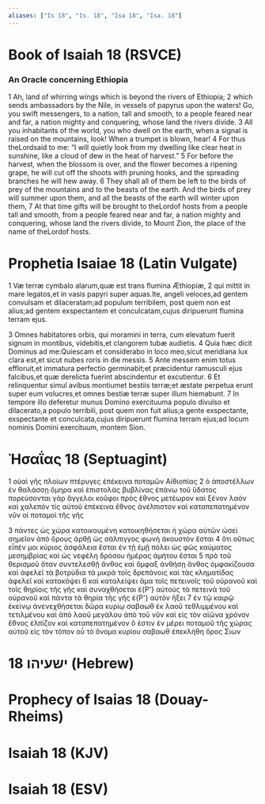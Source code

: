 ```yaml
---
aliases: ["Is 18", "Is. 18", "Isa 18", "Isa. 18"]
---
```



# Book of Isaiah 18 (RSVCE)

### An Oracle concerning Ethiopia
1 Ah, land of whirring wings which is beyond the rivers of Ethiopia;
2 which sends ambassadors by the Nile, in vessels of papyrus upon the waters! Go, you swift messengers, to a nation, tall and smooth, to a people feared near and far, a nation mighty and conquering, whose land the rivers divide.
3 All you inhabitants of the world, you who dwell on the earth, when a signal is raised on the mountains, look! When a trumpet is blown, hear!
4 For thus theLordsaid to me: “I will quietly look from my dwelling like clear heat in sunshine, like a cloud of dew in the heat of harvest.”
5 For before the harvest, when the blossom is over, and the flower becomes a ripening grape, he will cut off the shoots with pruning hooks, and the spreading branches he will hew away.
6 They shall all of them be left to the birds of prey of the mountains and to the beasts of the earth. And the birds of prey will summer upon them, and all the beasts of the earth will winter upon them,
7 At that time gifts will be brought to theLordof hosts from a people tall and smooth, from a people feared near and far, a nation mighty and conquering, whose land the rivers divide, to Mount Zion, the place of the name of theLordof hosts.


# Prophetia Isaiae 18 (Latin Vulgate)

1 Væ terræ cymbalo alarum,quæ est trans flumina Æthiopiæ,
2 qui mittit in mare legatos,et in vasis papyri super aquas.Ite, angeli veloces,ad gentem convulsam et dilaceratam;ad populum terribilem, post quem non est alius;ad gentem exspectantem et conculcatam,cujus diripuerunt flumina terram ejus.

3 Omnes habitatores orbis, qui moramini in terra, cum elevatum fuerit signum in montibus, videbitis,et clangorem tubæ audietis.
4 Quia hæc dicit Dominus ad me:Quiescam et considerabo in loco meo,sicut meridiana lux clara est,et sicut nubes roris in die messis.
5 Ante messem enim totus effloruit,et immatura perfectio germinabit;et præcidentur ramusculi ejus falcibus,et quæ derelicta fuerint abscindentur et excutientur.
6 Et relinquentur simul avibus montiumet bestiis terræ;et æstate perpetua erunt super eum volucres,et omnes bestiæ terræ super illum hiemabunt.
7 In tempore illo deferetur munus Domino exercituuma populo divulso et dilacerato,a populo terribili, post quem non fuit alius;a gente exspectante, exspectante et conculcata,cujus diripuerunt flumina terram ejus;ad locum nominis Domini exercituum, montem Sion.


# Ἠσαΐας 18 (Septuagint)

1 οὐαὶ γῆς πλοίων πτέρυγες ἐπέκεινα ποταμῶν Αἰθιοπίας
2 ὁ ἀποστέλλων ἐν θαλάσσῃ ὅμηρα καὶ ἐπιστολὰς βυβλίνας ἐπάνω τοῦ ὕδατος πορεύσονται γὰρ ἄγγελοι κοῦφοι πρὸς ἔθνος μετέωρον καὶ ξένον λαὸν καὶ χαλεπόν τίς αὐτοῦ ἐπέκεινα ἔθνος ἀνέλπιστον καὶ καταπεπατημένον νῦν οἱ ποταμοὶ τῆς γῆς

3 πάντες ὡς χώρα κατοικουμένη κατοικηθήσεται ἡ χώρα αὐτῶν ὡσεὶ σημεῖον ἀπὸ ὄρους ἀρθῇ ὡς σάλπιγγος φωνὴ ἀκουστὸν ἔσται
4 ὅτι οὕτως εἶπέν μοι κύριος ἀσφάλεια ἔσται ἐν τῇ ἐμῇ πόλει ὡς φῶς καύματος μεσημβρίας καὶ ὡς νεφέλη δρόσου ἡμέρας ἀμήτου ἔσται
5 πρὸ τοῦ θερισμοῦ ὅταν συντελεσθῇ ἄνθος καὶ ὄμφαξ ἀνθήσῃ ἄνθος ὀμφακίζουσα καὶ ἀφελεῖ τὰ βοτρύδια τὰ μικρὰ τοῖς δρεπάνοις καὶ τὰς κληματίδας ἀφελεῖ καὶ κατακόψει
6 καὶ καταλείψει ἅμα τοῖς πετεινοῖς τοῦ οὐρανοῦ καὶ τοῖς θηρίοις τῆς γῆς καὶ συναχθήσεται ἐ{P'} αὐτοὺς τὰ πετεινὰ τοῦ οὐρανοῦ καὶ πάντα τὰ θηρία τῆς γῆς ἐ{P'} αὐτὸν ἥξει
7 ἐν τῷ καιρῷ ἐκείνῳ ἀνενεχθήσεται δῶρα κυρίῳ σαβαωθ ἐκ λαοῦ τεθλιμμένου καὶ τετιλμένου καὶ ἀπὸ λαοῦ μεγάλου ἀπὸ τοῦ νῦν καὶ εἰς τὸν αἰῶνα χρόνον ἔθνος ἐλπίζον καὶ καταπεπατημένον ὅ ἐστιν ἐν μέρει ποταμοῦ τῆς χώρας αὐτοῦ εἰς τὸν τόπον οὗ τὸ ὄνομα κυρίου σαβαωθ ἐπεκλήθη ὄρος Σιων


# 18 ישעיהו (Hebrew)


# Prophecy of Isaias 18 (Douay-Rheims)


# Isaiah 18 (KJV)


# Isaiah 18 (ESV)

